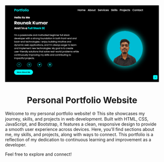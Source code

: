 ![frame_firefox_mac_dark (1)](https://github.com/raunak-kumar0210/Projects/blob/7bad1c240c15f77b34d46577aeb83c36ca29e7a4/Portfolio%20Website/Project%20Image.png)

<h1 align="center">Personal Portfolio Website</h1>  

Welcome to my personal portfolio website! 🌐 This site showcases my journey, skills, and projects in web development. Built with HTML, CSS, JavaScript, and Bootstrap, it features a clean, responsive design to provide a smooth user experience across devices. Here, you'll find sections about me, my skills, and projects, along with ways to connect. This portfolio is a reflection of my dedication to continuous learning and improvement as a developer.

Feel free to explore and connect!

